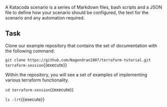 A Katacoda scenario is a series of Markdown files, bash scripts and a JSON file to define how your scenario should be configured, the text for the scenario and any automation required.

## Task

Clone our example repository that contains the set of documentation with the following command:

`git clone https://github.com/Nagendran2807/terraform-tutorial.git terraform-session`{{execute}}

Within the repository, you will see a set of examples of implementing various terraform functionality.

`cd terraform-session`{{execute}}

`ls -lrt`{{execute}}